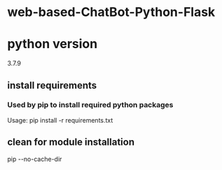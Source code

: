 # web-based-ChatBot-Python-Flask

# python version
3.7.9

## install requirements
### Used by pip to install required python packages
Usage: pip install -r requirements.txt


## clean for module installation
pip --no-cache-dir 
